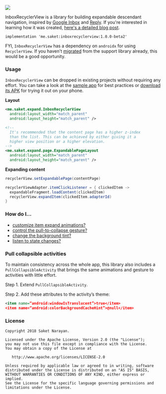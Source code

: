 [![](https://github.com/saket/InboxRecyclerView/blob/master/images/static_thumbnail.jpg)](https://youtu.be/aI9wX91m3Qs)

InboxRecyclerView is a library for building expandable descendant navigation, inspired by [Google Inbox](http://androidniceties.tumblr.com/post/100872004063/inbox-by-gmail-google-play-link) and [Reply](https://material.io/design/material-studies/reply.html). If you're interested in learning how it was created, [here's a detailed blog post](https://saket.me/inbox-recyclerview).

```
implementation 'me.saket:inboxrecyclerview:1.0.0-beta2'
```

FYI, `InboxRecyclerView` has a dependency on `androidx` for using `RecyclerView`. If you haven't [migrated](https://android-developers.googleblog.com/2018/05/hello-world-androidx.html) from the support library already, this would be a good opportunity.

### Usage

`InboxRecyclerView` can be dropped in existing projects without requiring any effort. You can take a look at the [sample app](https://github.com/saket/InboxRecyclerView/tree/master/sample) for best practices or [download its APK](https://github.com/saket/InboxRecyclerView/releases) for trying it out on your phone.

**Layout**

```xml
<me.saket.expand.InboxRecyclerView
  android:layout_width="match_parent"
  android:layout_height="match_parent" />

<!--
  It's recommended that the content page has a higher z-index
  than the list. This can be achieved by either giving it a
  higher view position or a higher elevation.
-->
<me.saket.expand.page.ExpandablePageLayout
  android:layout_width="match_parent"
  android:layout_height="match_parent" />
```

**Expanding content**

```java
recyclerView.setExpandablePage(contentPage)

recyclerViewAdapter.itemClickListener = { clickedItem ->
  expandableFragment.loadContent(clickedItem)
  recyclerView.expandItem(clickedItem.adapterId)
}
```

### How do I…

- [customize item expand animations?](https://github.com/saket/InboxRecyclerView/wiki/Item-animations)
- [control the pull-to-collapse gesture?](https://github.com/saket/InboxRecyclerView/wiki/Pull-to-collapse)
- [change the background tint?](https://github.com/saket/InboxRecyclerView/wiki/Background-tint)
- [listen to state changes?](https://github.com/saket/InboxRecyclerView/wiki/Page-callbacks)

### Pull collapsible activities

To maintain consistency across the whole app, this library also includes a `PullCollapsibleActivity` that brings the same animations and gesture to activities with little effort.

Step 1. Extend `PullCollapsibleActivity`.

Step 2. Add these attributes to the activity’s theme:

```xml
<item name=“android:windowIsTranslucent”>true</item>
<item name=“android:colorBackgroundCacheHint”>@null</item>
```

### License
```
Copyright 2018 Saket Narayan.

Licensed under the Apache License, Version 2.0 (the "License");
you may not use this file except in compliance with the License.
You may obtain a copy of the License at

   http://www.apache.org/licenses/LICENSE-2.0

Unless required by applicable law or agreed to in writing, software
distributed under the License is distributed on an "AS IS" BASIS,
WITHOUT WARRANTIES OR CONDITIONS OF ANY KIND, either express or implied.
See the License for the specific language governing permissions and
limitations under the License.
```
